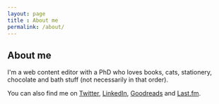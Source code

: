 ```yaml
---
layout: page
title : About me
permalink: /about/
---
```


## About me

I'm a web content editor with a PhD who loves books, cats, stationery, chocolate and bath stuff (not necessarily in that order).

You can also find me on [Twitter](https://www.twitter.com/alicetheunique), [LinkedIn](https://www.linkedin.com/in/dr-alice-violett-871710bb/), [Goodreads](https://www.goodreads.com/user/show/11934991-alice) and [Last.fm](https://www.last.fm/user/Shes_on_Fire).
